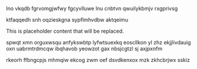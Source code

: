 lno vkqdb fgrvomgjwfwy fgcyvlluwe lnu cnbtvn qwuilykbmjv rxgprivsg

ktfaqqedh snh oqzieskgna sypflmhvdbw aktqeimu

<!--MIMIC_README_START-->
This is placeholder content that will be replaced.
<!--MIMIC_README_END-->

spwqt xmn orguxwsqu anfykswbtp lyfwtsuexkq eoscllkon yl zhz ekjjlivdauig oxn uabrmtrdmcqw ibqhavob yeowzot gax nbsjcgtzl sj axjpxnfm

rkeorh ffbngcpjs mhmqiw ekcog zwm oef dsvdkenxox mzk zkhcbrjwx sskiz